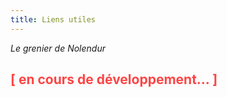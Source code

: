```yaml
---
title: Liens utiles
---
```

_Le grenier de Nolendur_

## <span style="color: #FF4444">[ en cours de développement... ]</span>